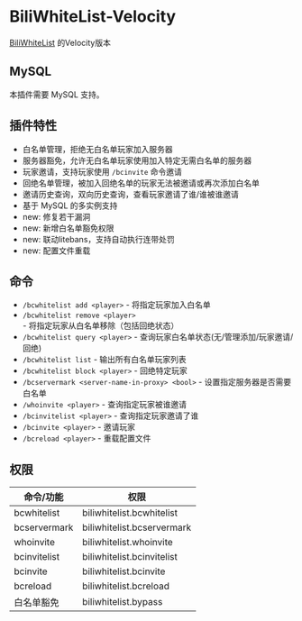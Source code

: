 # BiliWhiteList-Velocity

[BiliWhiteList](https://github.com/Bilicraft-Community/BiliWhiteList) 的Velocity版本

## MySQL

本插件需要 MySQL 支持。

## 插件特性

* 白名单管理，拒绝无白名单玩家加入服务器
* 服务器豁免，允许无白名单玩家使用加入特定无需白名单的服务器
* 玩家邀请，支持玩家使用 `/bcinvite` 命令邀请
* 回绝名单管理，被加入回绝名单的玩家无法被邀请或再次添加白名单
* 邀请历史查询，双向历史查询，查看玩家邀请了谁/谁被谁邀请
* 基于 MySQL 的多实例支持
* new: 修复若干漏洞
* new: 新增白名单豁免权限
* new: 联动litebans，支持自动执行连带处罚
* new: 配置文件重载

## 命令

* `/bcwhitelist add <player>` - 将指定玩家加入白名单
* `/bcwhitelist remove <player>` - 将指定玩家从白名单移除（包括回绝状态）
* `/bcwhitelist query <player>` - 查询玩家白名单状态(无/管理添加/玩家邀请/回绝)
* `/bcwhitelist list` - 输出所有白名单玩家列表
* `/bcwhitelist block <player>` - 回绝特定玩家
* `/bcservermark <server-name-in-proxy> <bool>` - 设置指定服务器是否需要白名单
* `/whoinvite <player>` - 查询指定玩家被谁邀请
* `/bcinvitelist <player>` - 查询指定玩家邀请了谁
* `/bcinvite <player>` - 邀请玩家
* `/bcreload <player>` - 重载配置文件

## 权限

| 命令/功能        | 权限                         |
|--------------|----------------------------|
| bcwhitelist  | biliwhitelist.bcwhitelist  |
| bcservermark | biliwhitelist.bcservermark |
| whoinvite    | biliwhitelist.whoinvite    |
| bcinvitelist | biliwhitelist.bcinvitelist |
| bcinvite     | biliwhitelist.bcinvite     |
| bcreload     | biliwhitelist.bcreload     |
| 白名单豁免        | biliwhitelist.bypass       |

